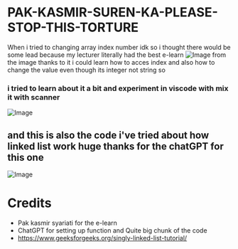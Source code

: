# PAK-KASMIR-SUREN-KA-PLEASE-STOP-THIS-TORTURE
When i tried to changing array index number idk so i thought there would be some lead because my lecturer literally had the best e-learn
![Image](https://github.com/user-attachments/assets/6ad4fee1-e07c-4a64-8d39-656887585011)
from the image thanks to it i could learn how to acces index and also how to change the value even though its integer not string so 
### i tried to learn about it a bit and experiment in viscode with mix it with scanner
![Image](https://github.com/user-attachments/assets/5586ab3f-6fc9-4a30-9892-8b16824aed16)

## and this is also the code i've tried about how linked list work huge thanks for the chatGPT for this one
![Image](https://github.com/user-attachments/assets/5dee9fe1-3888-436c-aac1-8e6809fdd5fa)

# Credits
- Pak kasmir syariati for the e-learn
- ChatGPT for setting up function and Quite big chunk of the code
- https://www.geeksforgeeks.org/singly-linked-list-tutorial/
